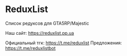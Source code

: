 # ReduxList
Список редуксов для GTA5RP/Majestic

Наш сайт:
https://reduxlist.pp.ua

Официальный тгк:
https://t.me/reduxlist
Предложения:
https://t.me/reduxlistbot
